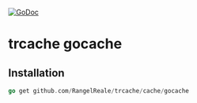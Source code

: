 [![GoDoc](https://godoc.org/github.com/RangelReale/trcache/cache/gocache?status.png)](https://godoc.org/github.com/RangelReale/trcache/cache/gocache)

trcache gocache
===============


## Installation

```go
go get github.com/RangelReale/trcache/cache/gocache
```

